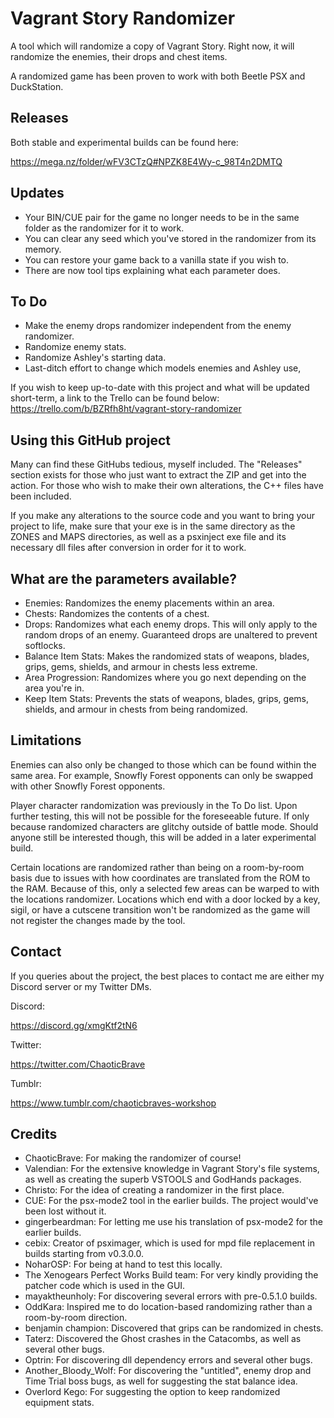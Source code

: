 # Vagrant Story Randomizer
A tool which will randomize a copy of Vagrant Story. Right now, it will randomize the enemies, their drops and chest items.

A randomized game has been proven to work with both Beetle PSX and DuckStation. 
## Releases
Both stable and experimental builds can be found here:

https://mega.nz/folder/wFV3CTzQ#NPZK8E4Wy-c_98T4n2DMTQ

## Updates
* Your BIN/CUE pair for the game no longer needs to be in the same folder as the randomizer for it to work.
* You can clear any seed which you've stored in the randomizer from its memory.
* You can restore your game back to a vanilla state if you wish to.
* There are now tool tips explaining what each parameter does.

## To Do
* Make the enemy drops randomizer independent from the enemy randomizer.
* Randomize enemy stats.
* Randomize Ashley's starting data.
* Last-ditch effort to change which models enemies and Ashley use,

If you wish to keep up-to-date with this project and what will be updated short-term, a link to the Trello can be found below:
https://trello.com/b/BZRfh8ht/vagrant-story-randomizer
## Using this GitHub project
Many can find these GitHubs tedious, myself included. The "Releases" section exists for those who just want to extract the ZIP and get into the action. For those who wish to make their own alterations, the C++ files have been included.

If you make any alterations to the source code and you want to bring your project to life, make sure that your exe is in the same directory as the ZONES and MAPS directories, as well as a psxinject exe file and its necessary dll files after conversion in order for it to work. 
## What are the parameters available?
* Enemies: Randomizes the enemy placements within an area.
* Chests: Randomizes the contents of a chest.
* Drops: Randomizes what each enemy drops. This will only apply to the random drops of an enemy. Guaranteed drops are unaltered to prevent softlocks.
* Balance Item Stats: Makes the randomized stats of weapons, blades, grips, gems, shields, and armour in chests less extreme.
* Area Progression: Randomizes where you go next depending on the area you're in.
* Keep Item Stats: Prevents the stats of weapons, blades, grips, gems, shields, and armour in chests from being randomized.  

## Limitations
Enemies can also only be changed to those which can be found within the same area. For example, Snowfly Forest opponents can only be swapped with other Snowfly Forest opponents.

Player character randomization was previously in the To Do list. Upon further testing, this will not be possible for the foreseeable future. If only because randomized characters are glitchy outside of battle mode. Should anyone still be interested though, this will be added in a later experimental build.

Certain locations are randomized rather than being on a room-by-room basis due to issues with how coordinates are translated from the ROM to the RAM. Because of this, only a selected few areas can be warped to with the locations randomizer. Locations which end with a door locked by a key, sigil, or have a cutscene transition won't be randomized as the game will not register the changes made by the tool. 
## Contact
If you queries about the project, the best places to contact me are either my Discord server or my Twitter DMs.

Discord:

https://discord.gg/xmgKtf2tN6

Twitter:

https://twitter.com/ChaoticBrave

Tumblr:

https://www.tumblr.com/chaoticbraves-workshop

## Credits
* ChaoticBrave: For making the randomizer of course!
* Valendian: For the extensive knowledge in Vagrant Story's file systems, as well as creating the superb VSTOOLS and GodHands packages.
* Christo: For the idea of creating a randomizer in the first place.
* CUE: For the psx-mode2 tool in the earlier builds. The project would've been lost without it.
* gingerbeardman: For letting me use his translation of psx-mode2 for the earlier builds.
* cebix: Creator of psximager, which is used for mpd file replacement in builds starting from v0.3.0.0.
* NoharOSP: For being at hand to test this locally.
* The Xenogears Perfect Works Build team: For very kindly providing the patcher code which is used in the GUI.
* mayaktheunholy: For discovering several errors with pre-0.5.1.0 builds.
* OddKara: Inspired me to do location-based randomizing rather than a room-by-room direction.
* benjamin champion: Discovered that grips can be randomized in chests.
* Taterz: Discovered the Ghost crashes in the Catacombs, as well as several other bugs.
* Optrin: For discovering dll dependency errors and several other bugs.
* Another_Bloody_Wolf: For discovering the "untitled", enemy drop and Time Trial boss bugs, as well for suggesting the stat balance idea.
* Overlord Kego: For suggesting the option to keep randomized equipment stats.   
